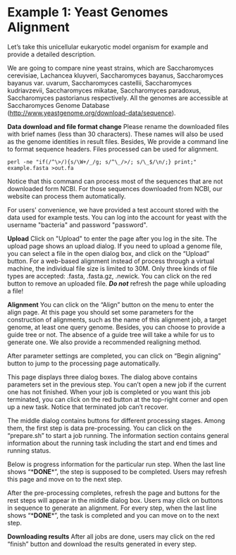 # Example 1: Yeast Genomes Alignment

Let’s take this unicellular eukaryotic model organism for example and provide a detailed description. 

We are going to compare nine yeast strains, which are Saccharomyces cerevisiae, Lachancea kluyveri, Saccharomyces bayanus, Saccharomyces bayanus var. uvarum, Saccharomyces castellii, Saccharomyces kudriavzevii, Saccharomyces mikatae, Saccharomyces paradoxus, Saccharomyces pastorianus respectively. All the genomes are accessible at Saccharomyces Genome Database (http://www.yeastgenome.org/download-data/sequence).


**Data download and file format change**
 Please rename the downloaded files with brief names (less than 30 characters). These names will also be used as the genome identities in result files. Besides, We provide a command line to format sequence headers. Files processed can be used for alignment.  
   
	perl -ne "if(/^\>/){s/\W+/_/g; s/^\_/>/; s/\_$/\n/;} print;" example.fasta >out.fa
	
Notice that this command can process most of the sequences that are not downloaded form NCBI. For those sequences downloaded from NCBI, our website can process them automatically. 

For users' convenience, we have provided a test account stored with the data used for example tests. You can log into the account for yeast with the username "bacteria" and password "password".

**Upload**
Click on "Upload" to enter the page after you log in the site. The upload page shows an upload dialog. If you need to upload a genome file, you can select a file in the open dialog box, and click on the “Upload” button. For a web-based alignment instead of process through a virtual machine, the individual file size is limited to 30M. Only three kinds of file types are accepted: .fasta, .fasta.gz, .newick. You can click on the red button to remove an uploaded file. _**Do not**_ refresh the page while uploading a file!

**Alignment**
You can click on the “Align” button on the menu to enter the align page. At this page you should set some parameters for the construction of alignments, such as the name of this alignment job, a target genome, at least one query genome. Besides, you can choose to provide a guide tree or not. The absence of a guide tree will take a while for us to generate one. We also provide a recommended realigning method.

After parameter settings are completed, you can click on “Begin aligning” button to jump to the processing page automatically.

This page displays three dialog boxes. The dialog above contains parameters set in the previous step. You can’t open a new job if the current one has not finished. When your job is completed or you want this job terminated, you can click on the red button at the top-right corner and open up a new task. Notice that terminated job can’t recover.  

The middle dialog contains buttons for different processing stages. Among them, the first step is data pre-processing. You can click on the “prepare.sh” to start a job running. The information section contains general information about the running task including the start and end times and running status. 

Below is progress information for the particular run step. When the last line shows “\***DONE***”, the step is supposed to be completed. Users may refresh this page and move on to the next step.   

After the pre-processing completes, refresh the page and buttons for the rest steps will appear in the middle dialog box. Users may click on buttons in sequence to generate an alignment. For every step, when the last line shows “\***DONE***”, the task is completed and you can move on to the next step.  

**Downloading results**
After all jobs are done, users may click on the red “finish” button and download the results generated in every step.  